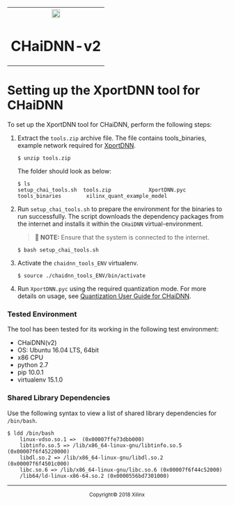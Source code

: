 <table style="width:100%">
<tr>
<th width="100%" colspan="6"><img src="https://www.xilinx.com/content/dam/xilinx/imgs/press/media-kits/corporate/xilinx-logo.png" width="30%"/><h1>CHaiDNN-v2</h2>
</th>
</tr>

</table>

# Setting up the XportDNN tool for CHaiDNN

To set up the XportDNN tool for CHaiDNN, perform the following steps:


1. Extract the `tools.zip` archive file. The file contains tools_binaries, example network required for [XportDNN](../docs/QUANTIZATION.md#xport).
   ```
   $ unzip tools.zip
   ```

   The folder should look as below:
   ```
   $ ls
   setup_chai_tools.sh  tools.zip			 XportDNN.pyc
   tools_binaries	     xilinx_quant_example_model
   ```

3. Run `setup_chai_tools.sh` to prepare the environment for the binaries to run successfully. The script downloads the dependency packages from the internet and installs it within the `CHaiDNN` virtual-environment.

	>**:pushpin: NOTE:** Ensure that the system is connected to the internet.
   ```
   $ bash setup_chai_tools.sh
   ```

4. Activate the `chaidnn_tools_ENV` virtualenv.
   ```
   $ source ./chaidnn_tools_ENV/bin/activate
   ```

5. Run `XportDNN.pyc` using the required quantization mode. For more details on usage, see [Quantization User Guide for CHaiDNN](../docs/QUANTIZATION.md#xport).


### Tested Environment
The tool has been tested for its working in the following test environment:
- CHaiDNN(v2)
- OS: Ubuntu 16.04 LTS, 64bit
- x86 CPU
- python 2.7
- pip 10.0.1  
- virtualenv 15.1.0

### Shared Library Dependencies
Use the following syntax to view a list of shared library dependencies for `/bin/bash`.
```
$ ldd /bin/bash
	linux-vdso.so.1 =>  (0x00007ffe73dbb000)
	libtinfo.so.5 => /lib/x86_64-linux-gnu/libtinfo.so.5 (0x00007f6f45220000)
	libdl.so.2 => /lib/x86_64-linux-gnu/libdl.so.2 (0x00007f6f4501c000)
	libc.so.6 => /lib/x86_64-linux-gnu/libc.so.6 (0x00007f6f44c52000)
	/lib64/ld-linux-x86-64.so.2 (0x0000556bd7301000)
```

<hr/>
<p align="center"><sup>Copyright&copy; 2018 Xilinx</sup></p>
